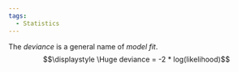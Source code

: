 ```yaml
---
tags:
  - Statistics
---
```

The *deviance* is a general name of *model fit*.
$$\displaystyle \Huge deviance = -2 * log(likelihood)$$


